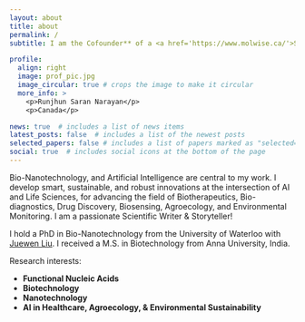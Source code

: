 ```yaml
---
layout: about
title: about
permalink: /
subtitle: I am the Cofounder** of a <a href='https://www.molwise.ca/'>Stealth mode AI-guided Biotech</a> Venture, and Scientific Advisor at <a href='https://icasssd.org'>International Center for Applied Systems Science for Sustainable Development</a>, Cambridge, ON, Canada

profile:
  align: right
  image: prof_pic.jpg
  image_circular: true # crops the image to make it circular
  more_info: >
    <p>Runjhun Saran Narayan</p>
    <p>Canada</p>

news: true  # includes a list of news items
latest_posts: false  # includes a list of the newest posts
selected_papers: false # includes a list of papers marked as "selected={true}"
social: true  # includes social icons at the bottom of the page
---
```


Bio-Nanotechnology, and Artificial Intelligence are central to my work. I develop smart, sustainable, and robust innovations at the intersection of AI and Life Sciences, for advancing the field of Biotherapeutics, Bio-diagnostics, Drug Discovery, Biosensing, Agroecology, and Environmental Monitoring. I am a passionate Scientific Writer & Storyteller!

I hold a PhD in Bio-Nanotechnology from  the University of Waterloo with [Juewen Liu](https://uwaterloo.ca/chemistry/profile/liujw). I received a M.S. in Biotechnology from Anna University, India.

Research interests:
  - **Functional Nucleic Acids** 
  - **Biotechnology**
  - **Nanotechnology** 
  - **AI in Healthcare, Agroecology, & Environmental Sustainability** 
